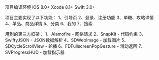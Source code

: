 项目编译环境
iOS 8.0+
Xcode 8.1+
Swift 3.0+


项目主要实现了以下功能：
1、引导页
2、登录、注册功能
3、单糖、攻略详情
4、单品、商品详情
5、分类
6、我的
7、搜索


用到的第三方框架：
1、Alamofire - 网络请求
2、SnapKit - 代码约束
3、SwiftyJSON - JSON数据解析
4、SDWebImage - 加载图片
5、SDCycleScrollView - 轮播
6、FDFullscreenPopGesture - 滑动返回
7、SVProgressHUD - 加载指示器

